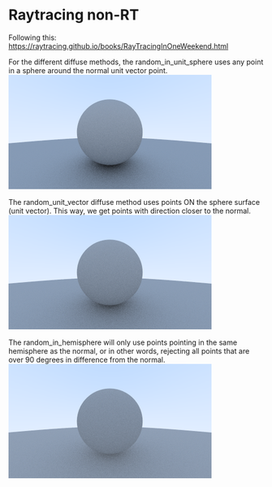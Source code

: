 # Raytracing non-RT

Following this: https://raytracing.github.io/books/RayTracingInOneWeekend.html


For the different diffuse methods, the random_in_unit_sphere uses any point in a sphere around the normal unit vector point.
![Unit sphere diffuse](https://github.com/grantsadie/Raytracing-non-RT/blob/master/random_in_unit_sphere_diffuse.png)

The random_unit_vector diffuse method uses points ON the sphere surface (unit vector). This way, we get points with direction closer to the normal.
![Unit vector diffuse](https://github.com/grantsadie/Raytracing-non-RT/blob/master/random_unit_vector_diffuse.png)

The random_in_hemisphere will only use points pointing in the same hemisphere as the normal, or in other words, rejecting all points that are over 90 degrees in difference from the normal.
![Unit vector diffuse](https://github.com/grantsadie/Raytracing-non-RT/blob/master/random_in_hemisphere_diffuse.png)

